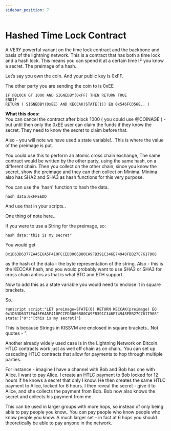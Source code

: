 ```yaml
---
sidebar_position: 7
---
```


# Hashed Time Lock Contract

A VERY powerful variant on the time lock contract and the backbone and basis of the lightning network. This is a contract that has both a time lock and a hash lock. This means you can spend it at a certain time IF you know a secret. The preimage of a hash..

Let’s say you own the coin. And your public key is 0xFF.

The other party you are sending the coin to is 0xEE

~~~~
IF @BLOCK GT 1000 AND SIGNEDBY(0xFF) THEN RETURN TRUE
ENDIF
RETURN ( SIGNEDBY(0xEE) AND KECCAK(STATE(1)) EQ 0x546FCD56E.. )
~~~~

**What this does:**<br/>
You can cancel the contract after block 1000 ( you could use @COINAGE ) - but until then only the 0xEE user can claim the funds if they know the secret. They need to know the secret to claim before that.

Also - you will note we have used a state variable!.. This is where the value of the preimage is put.

You could use this to perform an atomic cross chain exchange, The same contract would be written by the other party, using the same hash, on a different chain. Then you collect on the other chain, since you know the secret, show the preimage and they can then collect on Minima. Minima also has SHA2 and SHA3 as hash functions for this very purpose.

You can use the 'hash' function to hash the data.

~~~~
hash data:0xFFEEDD
~~~~

And use that in your scripts..

One thing of note here..

If you were to use a String for the preimage, so:

~~~~
hash data:"this is my secret"
~~~~

You would get 

~~~~
0x1D63D6377EA45E6A5F410FCCED3066B80CA9FB391C346E74948FBB27C7617908
~~~~

as the hash of the data - the byte representation of the string. Also - this is the KECCAK hash, and you would probably want to use SHA2 or SHA3 for cross chain antics as that is what BTC and ETH support.

Now to add this as a state variable you would need to enclose it in square brackets.

So..

~~~~
runscript script:"LET preimage=STATE(0) RETURN KECCAK(preimage) EQ 0x1D63D6377EA45E6A5F410FCCED3066B80CA9FB391C346E74948FBB27C7617908" state:{"0":"[this is my secret]"}
~~~~

This is because Strings in KISSVM are enclosed in square brackets.. Not quotes - ".

Another already widely used case is in the Lightning Network on Bitcoin. HTLC contracts work just as well off chain as on chain.. You can set up cascading HTLC contracts that allow for payments to hop through multiple parties.

For instance - imagine I have a channel with Bob and Bob has one with Alice. I want to pay Alice. I create an HTLC payment to Bob locked for 12 hours if he knows a secret that only I know. He then creates the same HTLC payment to Alice, locked for 6 hours. I then reveal the secret - give it to Alice, and she collects the payment from Bob. Bob now also knows the secret and collects his payment from me. 

This can be used in larger groups with more hops, so instead of only being able to pay people you know.. You can pay people who know people who know people you know. A much larger set - in fact at 6 hops you should theoretically be able to pay anyone in the network.
